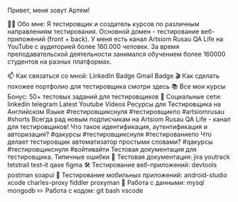 Привет, меня зовут Артем!

👨‍💻 Обо мне:
Я тестировщик и создатель курсов по различным направлениям тестирования. Основной домен - тестирование веб-приложений (front + back). У меня есть канал Artsiom Rusau QA Life на YouTube с аудиторией более 160.000 человек. За время преподавательской деятельности занимался обучением более 160000 студентов на разных платформах.

📫 Как связаться со мной: LinkedIn Badge Gmail Badge
🎬 Как сделать похожее портфолио для тестировщика смотри здесь
📚 Все мои курсы
Бонус: 50+ тестовых заданий для тестировщиков
🤝 Социальные сети:
linkedin telegram
Latest Youtube Videos
Ресурсы для Тестировщика на Английском Языке #тестировщикснуля #тестировщикпо #artsiomrusau #shorts
Всегда рад новым подписчикам на Artsiom Rusau QA Life - канал для тестировщиков!
Что такое идентификация, аутентификация и авторизация? #qaкурсы #тестировщикснуля #тестированиепо
Что делает тестировщик автоматизатор простыми словами? #qaкурсы #тестировщикснуля #войтивайти
Тестовая документация для тестировщика. Типичные ошибки
📁 Тестовая документация:
jira  youtrack  tetstrail  test-it  qase  figma 
🛠 Тестирование веб-приложений:
devtools  postman  soapui 
📱 Тестирование мобильных приложений:
android-studio  xcode  charles-proxy  fiddler  proxyman 
💾 Работа с данными:
mysql  mongodb 
✏️ Работа с кодом:
git  bash  vscode 